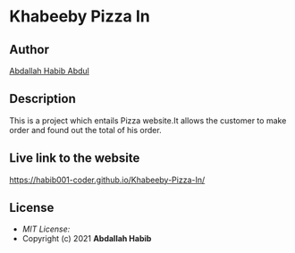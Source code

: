 # Khabeeby Pizza In
## Author

[Abdallah Habib Abdul](https://github.com/Habib001-coder)
## Description
This is a project which entails Pizza website.It allows the customer to make order and found out the total of his order.

## Live link to the website
https://habib001-coder.github.io/Khabeeby-Pizza-In/

## License
* *MIT License:*
* Copyright (c) 2021 **Abdallah Habib**

